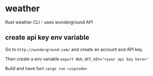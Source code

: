 # weather
Rust weather CLI - uses wunderground API

## create api key env variable
Go to `http://wunderground.com/` and create an account and API key.

Then create a env variable `export WUG_API_KEY="<your api key here>"`

Build and have fun! `cargo run <zipcode>`
